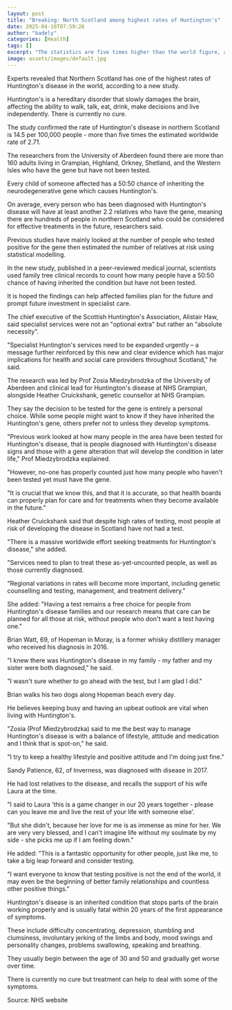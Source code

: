 ```yaml
---
layout: post
title: "Breaking: North Scotland among highest rates of Huntington's"
date: 2025-04-16T07:59:26
author: "badely"
categories: [Health]
tags: []
excerpt: "The statistics are five times higher than the world figure, a University of Aberdeen study says."
image: assets/images/default.jpg
---
```


Experts revealed that Northern Scotland has one of the highest rates of Huntington's disease in the world, according to a new study.

Huntington's is a hereditary disorder that slowly damages the brain, affecting the ability to walk, talk, eat, drink, make decisions and live independently. There is currently no cure.

The study confirmed the rate of Huntington's disease in northern Scotland is 14.5 per 100,000 people - more than five times the estimated worldwide rate of 2.71.

The researchers from the University of Aberdeen found there are more than 160 adults living in Grampian, Highland, Orkney, Shetland, and the Western Isles who have the gene but have not been tested.

Every child of someone affected has a 50:50 chance of inheriting the neurodegenerative gene which causes Huntington's.

On average, every person who has been diagnosed with Huntington's disease will have at least another 2.2 relatives who have the gene, meaning there are hundreds of people in northern Scotland who could be considered for effective treatments in the future, researchers said.

Previous studies have mainly looked at the number of people who tested positive for the gene then estimated the number of relatives at risk using statistical modelling.

In the new study, published in a peer-reviewed medical journal, scientists used family tree clinical records to count how many people have a 50:50 chance of having inherited the condition but have not been tested.

It is hoped the findings can help affected families plan for the future and prompt future investment in specialist care.

The chief executive of the Scottish Huntington's Association, Alistair Haw, said specialist services were not an "optional extra"  but rather an "absolute necessity". 

"Specialist Huntington's services need to be expanded urgently – a message further reinforced by this new and clear evidence which has major implications for health and social care providers throughout Scotland," he said. 

The research was led by Prof Zosia Miedzybrodzka of the University of Aberdeen and clinical lead for Huntington's disease at NHS Grampian, alongside Heather Cruickshank, genetic counsellor at NHS Grampian.

They say the decision to be tested for the gene is entirely a personal choice.  While some people might want to know if they have inherited the Huntington's gene, others prefer not to unless they develop symptoms.

"Previous work looked at how many people in the area have been tested for Huntington's disease, that is people diagnosed with Huntington's disease signs and those with a gene alteration that will develop the condition in later life," Prof  Miedzybrodzka explained.

"However, no-one has properly counted just how many people who haven't been tested yet must have the gene.

"It is crucial that we know this, and that it is accurate, so that health boards can properly plan for care and for treatments when they become available in the future."

Heather Cruickshank said that despite high rates of testing, most people at risk of developing the disease in Scotland have not had a test. 

"There is a massive worldwide effort seeking treatments for Huntington's disease," she added. 

"Services need to plan to treat these as-yet-uncounted people, as well as those currently diagnosed.

"Regional variations in rates will become more important, including genetic counselling and testing, management, and treatment delivery."

She added: "Having a test remains a free choice for people from Huntington's disease families and our research means that care can be planned for all those at risk, without people who don't want a test having one."

Brian Watt, 69, of Hopeman in Moray, is a former whisky distillery manager who received his diagnosis in 2016.

"I knew there was Huntington's disease in my family - my father and my sister were both diagnosed," he said.

"I wasn't sure whether to go ahead with the test, but I am glad I did."

Brian walks his two dogs along Hopeman beach every day.

He believes keeping busy and having an upbeat outlook are vital when living with Huntington's.

"Zosia (Prof Miedzybrodzka) said to me the best way to manage Huntington's disease is with a balance of lifestyle, attitude and medication and I think that is spot-on," he said.

"I try to keep a healthy lifestyle and positive attitude and I'm doing just fine."

Sandy Patience, 62, of Inverness, was diagnosed with disease in 2017.

He had lost relatives to the disease, and recalls the support of his wife Laura at the time.

"I said to Laura 'this is a game changer in our 20 years together - please can you leave me and live the rest of your life with someone else'.

"But she didn't, because her love for me is as immense as mine for her. We are very very blessed, and I can't imagine life without my soulmate by my side - she picks me up if I am feeling down."

He added: "This is a fantastic opportunity for other people, just like me, to take a big leap forward and consider testing.

"I want everyone to know that testing positive is not the end of the world, it may even be the beginning of better family relationships and countless other positive things."

Huntington's disease is an inherited condition that stops parts of the brain working properly and is usually fatal within 20 years of the first appearance of symptoms.

These include difficulty concentrating, depression, stumbling and clumsiness, involuntary jerking of the limbs and body, mood swings and personality changes, problems swallowing, speaking and breathing.

They usually begin between the age of 30 and 50 and gradually get worse over time.

There is currently no cure but treatment can help to deal with some of the symptoms.

Source: NHS website

